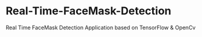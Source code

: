 # Real-Time-FaceMask-Detection
Real Time FaceMask Detection Application based on TensorFlow &amp; OpenCv

